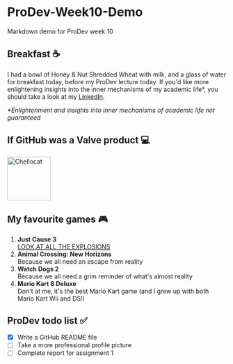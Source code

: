 # ProDev-Week10-Demo
Markdown demo for ProDev week 10


## Breakfast :coffee:

I had a bowl of Honey & Nut Shredded Wheat with milk, and a glass of water for breakfast today, before my ProDev lecture today. If you'd like more enlightening insights into the inner mechanisms of my academic life\*, you should take a look at my [LinkedIn](https://www.linkedin.com/in/mathew-dacosta/).

*\*Enlightenment and insights into inner mechanisms of academic life not guaranteed*


## If GitHub was a Valve product :computer:

<img src="https://octodex.github.com/images/chellocat.jpg" alt="Chellocat" width=100>


## My favourite games :video_game:

1. **Just Cause 3**  
   [LOOK AT ALL THE EXPLOSIONS](https://youtu.be/mK9gdY9xkBg?t=206)
2. **Animal Crossing: New Horizons**  
   Because we all need an escape from reality
3. **Watch Dogs 2**  
   Because we all need a grim reminder of what's almost reality
4. **Mario Kart 8 Deluxe**  
   Don't at me, it's the best Mario Kart game (and I grew up with both Mario Kart Wii and DS!)
   

## ProDev todo list :white_check_mark:

- [x] Write a GitHub README file
- [ ] Take a more professional profile picture
- [ ] Complete report for assignment 1
